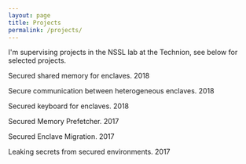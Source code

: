 ```yaml
---
layout: page
title: Projects
permalink: /projects/
---
```


I'm supervising projects in the NSSL lab at the Technion, see below for selected projects.

Secured shared memory for enclaves. 2018

Secure communication between heterogeneous enclaves. 2018

Secured keyboard for enclaves. 2018 

Secured Memory Prefetcher. 2017

Secured Enclave Migration. 2017

Leaking secrets from secured environments. 2017

